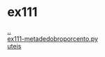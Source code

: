 # ex111 
<a href='https://gabrielryanft.github.io/learning/cursoemvideo/python/exerciciospython/aula22_funcoes_locais' target='_self' rel='prev'>..</a><br/>
<a href='https://gabrielryanft.github.io/learning/cursoemvideo/python/exerciciospython/aula22_funcoes_locais/ex111/ex111-metadedobroporcento.py' target='_blank' rel='next'>ex111-metadedobroporcento.py</a><br/>
<a href='https://gabrielryanft.github.io/learning/cursoemvideo/python/exerciciospython/aula22_funcoes_locais/ex111/uteis/' target='_self' rel='next'>uteis</a><br/>
